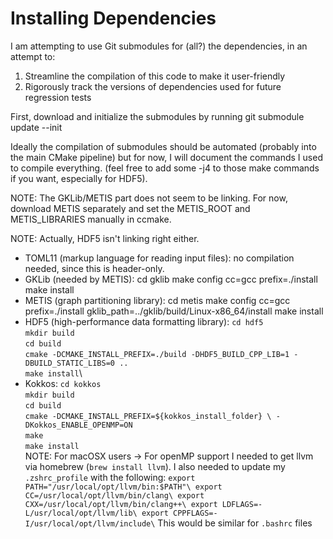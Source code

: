 # Installing Dependencies

I am attempting to use Git submodules for (all?) the dependencies, in an attempt
to:
1. Streamline the compilation of this code to make it user-friendly
2. Rigorously track the versions of dependencies used for future regression
   tests

First, download and initialize the submodules by running
    git submodule update --init

Ideally the compilation of submodules should be automated (probably into the
main CMake pipeline) but for now, I will document the commands I used to
compile everything. (feel free to add some -j4 to those make commands if you
want, especially for HDF5).

NOTE: The GKLib/METIS part does not seem to be linking. For now, download METIS
separately and set the METIS_ROOT and METIS_LIBRARIES manually in ccmake.

NOTE: Actually, HDF5 isn't linking right either.

 - TOML11 (markup language for reading input files): no compilation needed,
   since this is header-only.
 - GKLib (needed by METIS):
    cd gklib
    make config cc=gcc prefix=./install
    make install
 - METIS (graph partitioning library):
    cd metis
    make config cc=gcc prefix=./install gklib_path=../gklib/build/Linux-x86_64/install
    make install
 - HDF5 (high-performance data formatting library):
    `cd hdf5`\
    `mkdir build`\
    `cd build`\
    `cmake -DCMAKE_INSTALL_PREFIX=./build -DHDF5_BUILD_CPP_LIB=1 -DBUILD_STATIC_LIBS=0 ..`\
    `make install`\
 - Kokkos:
      `cd kokkos`\
      `mkdir build`\
      `cd build`\
      `cmake -DCMAKE_INSTALL_PREFIX=${kokkos_install_folder} \
            -DKokkos_ENABLE_OPENMP=ON`\
      `make`\
      `make install`\
      NOTE: For macOSX users -> For openMP support I needed to get llvm via homebrew (`brew install llvm`). I also needed to update my `.zshrc_profile` with the following:
      `export PATH="/usr/local/opt/llvm/bin:$PATH"\
      export CC=/usr/local/opt/llvm/bin/clang\
      export CXX=/usr/local/opt/llvm/bin/clang++\
      export LDFLAGS=-L/usr/local/opt/llvm/lib\
      export CPPFLAGS=-I/usr/local/opt/llvm/include\`
      This would be similar for `.bashrc` files

